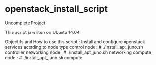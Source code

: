 openstack_install_script
========================
Uncomplete Project

This script is writen on Ubuntu 14.04

Objectifs and How to use this script : 
Install and configure openstack services acording to node type
	control node : # ./install_apt_juno.sh controller
	networking node : # ./install_apt_juno.sh networking
	compute node : # ./install_apt_juno.sh compute
	